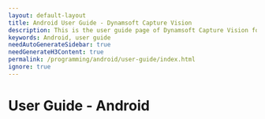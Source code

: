 ```yaml
---
layout: default-layout
title: Android User Guide - Dynamsoft Capture Vision
description: This is the user guide page of Dynamsoft Capture Vision for Android Edition.
keywords: Android, user guide
needAutoGenerateSidebar: true
needGenerateH3Content: true
permalink: /programming/android/user-guide/index.html
ignore: true
---
```


# User Guide - Android
